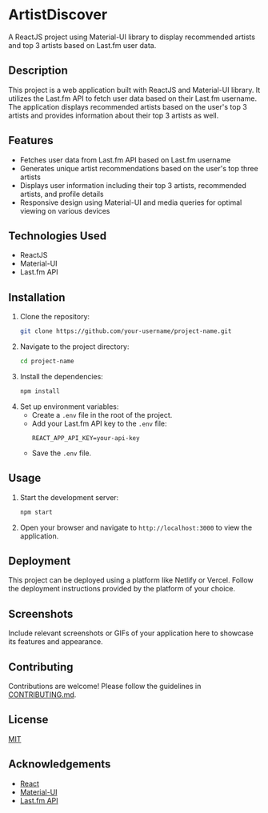 # ArtistDiscover

A ReactJS project using Material-UI library to display recommended artists and top 3 artists based on Last.fm user data.

## Description

This project is a web application built with ReactJS and Material-UI library. It utilizes the Last.fm API to fetch user data based on their Last.fm username. The application displays recommended artists based on the user's top 3 artists and provides information about their top 3 artists as well.

## Features

- Fetches user data from Last.fm API based on Last.fm username
- Generates unique artist recommendations based on the user's top three artists
- Displays user information including their top 3 artists, recommended artists, and profile details
- Responsive design using Material-UI and media queries for optimal viewing on various devices

## Technologies Used

- ReactJS
- Material-UI
- Last.fm API

## Installation

1. Clone the repository:
   ```bash
   git clone https://github.com/your-username/project-name.git
   ```
2. Navigate to the project directory:
   ```bash
   cd project-name
   ```
3. Install the dependencies:
   ```bash
   npm install
   ```
4. Set up environment variables:
   - Create a `.env` file in the root of the project.
   - Add your Last.fm API key to the `.env` file:
     ```
     REACT_APP_API_KEY=your-api-key
     ```
   - Save the `.env` file.

## Usage

1. Start the development server:
   ```bash
   npm start
   ```
2. Open your browser and navigate to `http://localhost:3000` to view the application.

## Deployment

This project can be deployed using a platform like Netlify or Vercel. Follow the deployment instructions provided by the platform of your choice.

## Screenshots

Include relevant screenshots or GIFs of your application here to showcase its features and appearance.

## Contributing

Contributions are welcome! Please follow the guidelines in [CONTRIBUTING.md](CONTRIBUTING.md).

## License

[MIT](LICENSE)

## Acknowledgements
- [React](https://react.dev/)
- [Material-UI](https://material-ui.com/)
- [Last.fm API](https://www.last.fm/api)
